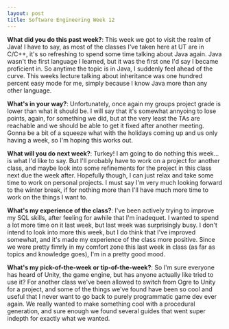```yaml
---
layout: post
title: Software Engineering Week 12
---
```



**What did you do this past week?**: This week we got to visit the realm of Java! I have to say, as most of the classes I've taken here at UT are in C/C++, it's so refreshing to spend some time talking about Java again. Java wasn't the first language I learned, but it was the first one I'd say I became proficient in. So anytime the topic is in Java, I suddenly feel ahead of the curve. This weeks lecture talking about  inheritance was one hundred percent easy mode for me, simply because I know Java more than any other language.

**What's in your way?**: Unfortunately, once again my groups project grade is lower than what it should be. I will say that it's somewhat annyoing to lose points, again, for something we did, but at the very least the TAs are reachable and we should be able to get it fixed after another meeting. Gonna be a bit of a squeeze what with the holidays coming up and us only having a week, so I'm hoping this works out.

**What will you do next week?**: Turkey! I am going to do nothing this week... is what I'd like to say. But I'll probably have to work on a project for another class, and maybe look into some refinements for the project in this class next due the week after. Hopefully though, I can just relax and take some time to work on personal projects. I must say I'm very much looking forward to the winter break, if for nothing more than I'll have much more time to work on the things I want to.

**What's my experience of the class?**: I've been actively trying to improve my SQL skills, after feeling for awhile that I'm inadequet. I wanted to spend a lot more time on it last week, but last week was surprisingly busy. I don't intend to look into more this week, but I do think that I've improved somewhat, and it's made my experience of the class more positive. Since we were pretty fimrly in my comfort zone this last week in class (as far as topics and knowledge goes), I'm in a pretty good mood.

**What's my pick-of-the-week or tip-of-the-week?**: So I'm sure everyone has heard of Unity, the game engine, but has anyone actually like tried to use it? For another class we've been allowed to switch from Ogre to Unity for a project, and some of the things we've found have been so cool and useful that I never want to go back to purely programmatic game dev ever again. We really wanted to make something cool with a procedural generation, and sure enough we found several guides that went super indepth for exactly what we wanted.
